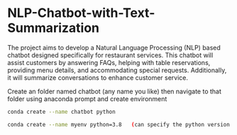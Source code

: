 # NLP-Chatbot-with-Text-Summarization
The project aims to develop a Natural Language Processing (NLP) based chatbot designed specifically for restaurant services. This chatbot will assist customers by answering FAQs, helping with table reservations, providing menu details, and accommodating special requests. Additionally, it will summarize conversations to enhance customer service.

Create an folder named chatbot (any name you like) then navigate to that folder using anaconda prompt and create environment
```bash
conda create --name chatbot python

conda create --name myenv python=3.8   (can specify the python version if required)
```
